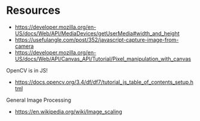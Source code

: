 # Resources
- https://developer.mozilla.org/en-US/docs/Web/API/MediaDevices/getUserMedia#width_and_height
- https://usefulangle.com/post/352/javascript-capture-image-from-camera
- https://developer.mozilla.org/en-US/docs/Web/API/Canvas_API/Tutorial/Pixel_manipulation_with_canvas

OpenCV is in JS!
- https://docs.opencv.org/3.4/df/df7/tutorial_js_table_of_contents_setup.html

General Image Processing
- https://en.wikipedia.org/wiki/Image_scaling
